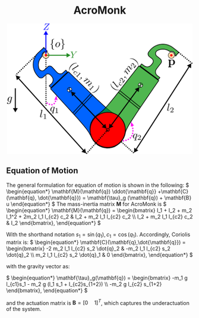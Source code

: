 
<div align="center">

# AcroMonk
</div>

<div align="center">
<img width="500" src="../images/2d-arm-coordinate.png" />
</div>

## Equation of Motion
The general formulation for equation of motion is shown in the following:
$`
\begin{equation*}
	\mathbf{M}(\mathbf{q}) \ddot{\mathbf{q}} +\mathbf{C}(\mathbf{q}, \dot{\mathbf{q}}) = \mathbf{\tau}_g (\mathbf{q}) + \mathbf{B} u
\end{equation*} 
`$
The mass-inertia matrix $`\mathbf{M}`$ for AcroMonk is
$`
\begin{equation*} 
	\mathbf{M}(\mathbf{q}) = 
	\begin{bmatrix} I_1 + I_2 + m_2 l_1^2 +
      2m_2 l_1 l_{c2} c_2 & I_2 + m_2 l_1 l_{c2} c_2 \\ I_2 + m_2 l_1 l_{c2} c_2
      & I_2 
      \end{bmatrix}, 
\end{equation*}
`$

With the shorthand notation $`s_1 = \sin(q_1), c_1 = \cos(q_1)`$. 
Accordingly, Coriolis matrix is:
$`
\begin{equation*}
	\mathbf{C}(\mathbf{q},\dot{\mathbf{q}}) =
	\begin{bmatrix} 
		-2 m_2 l_1 l_{c2} s_2 \dot{q}_2 & -m_2 l_1 l_{c2} s_2
		\dot{q}_2 \\ 
		m_2 l_1 l_{c2} s_2 \dot{q}_1 & 0 
	\end{bmatrix},
\end{equation*}
`$

with the gravity vector as:

$`
\begin{equation*}
      \mathbf{\tau}_g(\mathbf{q}) = 
      \begin{bmatrix} 
	      -m_1 g l_{c1}s_1 - m_2 g (l_1 s_1 + l_{c2}s_{1+2}) \\ 
	      -m_2 g l_{c2} s_{1+2} 
      \end{bmatrix}, 
 \end{equation*}
`$

and the actuation matrix is $`\mathbf{B} = [0 \quad 1]^T`$, which captures the underactuation of the system.